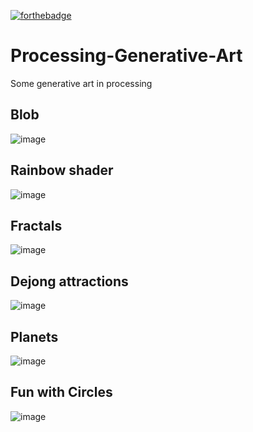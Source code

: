 [![forthebadge](https://forthebadge.com/images/badges/designed-in-inkscape.svg)](https://forthebadge.com)

# Processing-Generative-Art
Some generative art in processing

## Blob
![image](https://user-images.githubusercontent.com/40626584/141928272-a700d622-290b-4306-b3ab-be2e07256028.png)

## Rainbow shader
![image](https://user-images.githubusercontent.com/40626584/141928379-19659f19-f9e9-4653-9872-ba9f0085415c.png)

## Fractals
![image](https://user-images.githubusercontent.com/40626584/141928802-4f34393e-a762-47aa-80fc-79b83a0c2411.png)

## Dejong attractions
![image](https://user-images.githubusercontent.com/40626584/141929307-5b00a51d-cda5-4047-97b3-b7bcd76c99f3.png)

## Planets
![image](https://user-images.githubusercontent.com/40626584/141929533-d87fcf79-4413-4d91-9a00-731043a91f24.png)

## Fun with Circles
![image](https://user-images.githubusercontent.com/40626584/182302917-338d08b6-e431-4941-b884-95c95951d49d.png)

